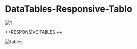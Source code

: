 # DataTables-Responsive-Tablo



![1](https://user-images.githubusercontent.com/33864154/50010043-7cacaa00-ffc9-11e8-99c6-761af6148916.PNG)







++RESPONSİVE TABLES ++




![tables](https://user-images.githubusercontent.com/33864154/50010059-80d8c780-ffc9-11e8-9cdc-73bc88130fc1.PNG)
